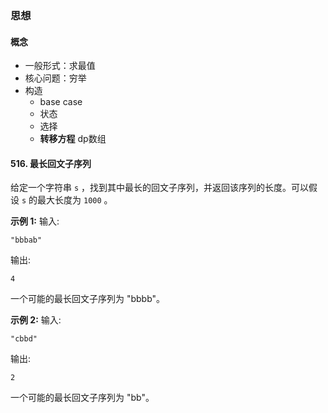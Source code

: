 ### 思想

#### 概念

- 一般形式：求最值
- 核心问题：穷举
- 构造
  - base case
  - 状态
  - 选择
  - **转移方程** dp数组







#### 516. 最长回文子序列

给定一个字符串 `s` ，找到其中最长的回文子序列，并返回该序列的长度。可以假设 `s` 的最大长度为 `1000` 。

**示例 1:**
 输入:

```
"bbbab"
```

输出:

```
4
```

一个可能的最长回文子序列为 "bbbb"。

**示例 2:**
 输入:

```
"cbbd"
```

输出:

```
2
```

一个可能的最长回文子序列为 "bb"。



